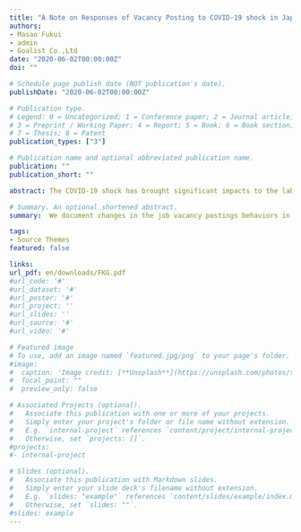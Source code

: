 ```yaml
---
title: "A Note on Responses of Vacancy Posting to COVID-19 shock in Japan"
authors:
- Masao Fukui
- admin
- Goalist Co.,Ltd
date: "2020-06-02T00:00:00Z"
doi: ""

# Schedule page publish date (NOT publication's date).
publishDate: "2020-06-02T00:00:00Z"

# Publication type.
# Legend: 0 = Uncategorized; 1 = Conference paper; 2 = Journal article;
# 3 = Preprint / Working Paper; 4 = Report; 5 = Book; 6 = Book section;
# 7 = Thesis; 8 = Patent
publication_types: ["3"]

# Publication name and optional abbreviated publication name.
publication: ""
publication_short: ""

abstract: The COVID-19 shock has brought significant impacts to the labor market all over the world, and Japan is not an exception. We document changes in the job vacancy postings behaviors in Japan using a new, unique microdata on online job postings. We find that the changes are hardly uniform across many dimensions. First, there were larger declines in the number of job vacancy postings for part-time jobs, services or manufacturing industries, production or services occupations, the largest or the smallest establishments, and lower skilled jobs. Second, we found little response of posted wages to COVID-19 shock, even though 30% of consecutively posted jobs change wages every month. Finally,  the posted wages are equally flexible both upward and downward, which implies little support for the downward nominal wage rigidity.

# Summary. An optional shortened abstract.
summary:  We document changes in the job vacancy postings behaviors in Japan using a new, unique microdata on online job postings.

tags:
- Source Themes
featured: false

links: 
url_pdf: en/downloads/FKG.pdf
#url_code: '#'
#url_dataset: '#'
#url_poster: '#'
#url_project: ''
#url_slides: ''
#url_source: '#'
#url_video: '#'

# Featured image
# To use, add an image named `featured.jpg/png` to your page's folder. 
#image:
#  caption: 'Image credit: [**Unsplash**](https://unsplash.com/photos/s9CC2SKySJM)'
#  focal_point: ""
#  preview_only: false

# Associated Projects (optional).
#   Associate this publication with one or more of your projects.
#   Simply enter your project's folder or file name without extension.
#   E.g. `internal-project` references `content/project/internal-project/index.md`.
#   Otherwise, set `projects: []`.
#projects:
#- internal-project

# Slides (optional).
#   Associate this publication with Markdown slides.
#   Simply enter your slide deck's filename without extension.
#   E.g. `slides: "example"` references `content/slides/example/index.md`.
#   Otherwise, set `slides: ""`.
#slides: example
---
```

